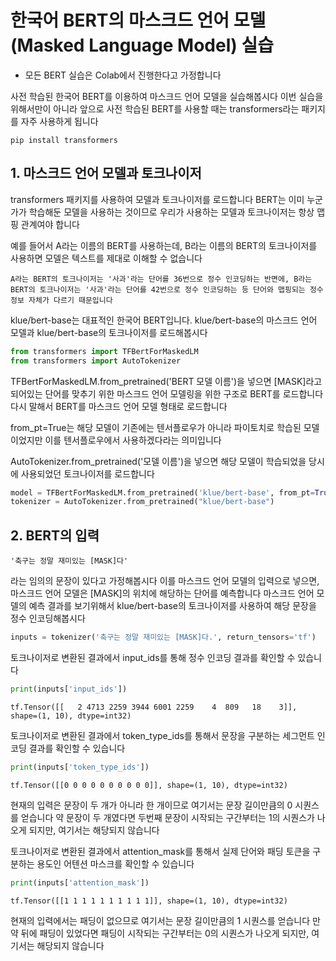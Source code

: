 # 한국어 BERT의 마스크드 언어 모델(Masked Language Model) 실습

* 모든 BERT 실습은 Colab에서 진행한다고 가정합니다

사전 학습된 한국어 BERT를 이용하여 마스크드 언어 모델을 실습해봅시다 이번 실습을 위해서만이 아니라 앞으로 사전 학습된 BERT를 사용할 때는 transformers라는 패키지를 자주 사용하게 됩니다

    pip install transformers

## 1. 마스크드 언어 모델과 토크나이저

transformers 패키지를 사용하여 모델과 토크나이저를 로드합니다 BERT는 이미 누군가가 학습해둔 모델을 사용하는 것이므로 우리가 사용하는 모델과 토크나이저는 항상 맵핑 관계여야 합니다

예를 들어서 A라는 이름의 BERT를 사용하는데, B라는 이름의 BERT의 토크나이저를 사용하면 모델은 텍스트를 제대로 이해할 수 없습니다

    A라는 BERT의 토크나이저는 '사과'라는 단어를 36번으로 정수 인코딩하는 반면에, B라는 BERT의 토크나이저는 '사과'라는 단어를 42번으로 정수 인코딩하는 등 단어와 맵핑되는 정수 정보 자체가 다르기 때문입니다

klue/bert-base는 대표적인 한국어 BERT입니다. klue/bert-base의 마스크드 언어 모델과 klue/bert-base의 토크나이저를 로드해봅시다
```py
from transformers import TFBertForMaskedLM
from transformers import AutoTokenizer
```
TFBertForMaskedLM.from_pretrained('BERT 모델 이름')을 넣으면 [MASK]라고 되어있는 단어를 맞추기 위한 마스크드 언어 모델링을 위한 구조로 BERT를 로드합니다 다시 말해서 BERT를 마스크드 언어 모델 형태로 로드합니다

from_pt=True는 해당 모델이 기존에는 텐서플로우가 아니라 파이토치로 학습된 모델이었지만 이를 텐서플로우에서 사용하겠다라는 의미입니다

AutoTokenizer.from_pretrained('모델 이름')을 넣으면 해당 모델이 학습되었을 당시에 사용되었던 토크나이저를 로드합니다

```py
model = TFBertForMaskedLM.from_pretrained('klue/bert-base', from_pt=True)
tokenizer = AutoTokenizer.from_pretrained("klue/bert-base")
```

## 2. BERT의 입력

    '축구는 정말 재미있는 [MASK]다'
라는 임의의 문장이 있다고 가정해봅시다 이를 마스크드 언어 모델의 입력으로 넣으면, 마스크드 언어 모델은 [MASK]의 위치에 해당하는 단어를 예측합니다 마스크드 언어 모델의 예측 결과를 보기위해서 klue/bert-base의 토크나이저를 사용하여 해당 문장을 정수 인코딩해봅시다

```py
inputs = tokenizer('축구는 정말 재미있는 [MASK]다.', return_tensors='tf')
```
토크나이저로 변환된 결과에서 input_ids를 통해 정수 인코딩 결과를 확인할 수 있습니다

```py
print(inputs['input_ids'])
```
```
tf.Tensor([[   2 4713 2259 3944 6001 2259    4  809   18    3]], shape=(1, 10), dtype=int32)
```
토크나이저로 변환된 결과에서 token_type_ids를 통해서 문장을 구분하는 세그먼트 인코딩 결과를 확인할 수 있습니다
```py
print(inputs['token_type_ids'])
```
```
tf.Tensor([[0 0 0 0 0 0 0 0 0 0]], shape=(1, 10), dtype=int32)
```
현재의 입력은 문장이 두 개가 아니라 한 개이므로 여기서는 문장 길이만큼의 0 시퀀스를 얻습니다
약 문장이 두 개였다면 두번째 문장이 시작되는 구간부터는 1의 시퀀스가 나오게 되지만, 여기서는 해당되지 않습니다

토크나이저로 변환된 결과에서 attention_mask를 통해서 실제 단어와 패딩 토큰을 구분하는 용도인 어텐션 마스크를 확인할 수 있습니다

```py
print(inputs['attention_mask'])
```
```
tf.Tensor([[1 1 1 1 1 1 1 1 1 1]], shape=(1, 10), dtype=int32)
```
현재의 입력에서는 패딩이 없으므로 여기서는 문장 길이만큼의 1 시퀀스를 얻습니다 만약 뒤에 패딩이 있었다면 패딩이 시작되는 구간부터는 0의 시퀀스가 나오게 되지만, 여기서는 해당되지 않습니다
